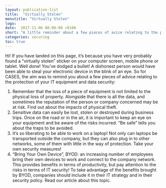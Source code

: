 ```yaml
---
layout: publication-list
title:  "Virtually Stolen"
menutitle: "Virtually Stolen"
logo:
date:  2017-11-06 00:00:00 +0100
short: "A little reminder about a few pieces of avice relating to the protection of your IT equipment and data security"
categories: securing
toc: true
---
```


Hi! If you have landed on this page, it’s because you have very probably found a “virtually stolen” sticker on your computer screen, mobile phone or tablet. Well done! You’ve dodged a bullet! A dishonest person would have been able to steal your electronic device in the blink of an eye. So for CASES, the aim was to remind you about a few pieces of advice relating to the protection of your IT equipment and data security:

1. Remember that the loss of a piece of equipment is not limited to the physical loss of property. Alongside that there is all the data, and sometimes the reputation of the person or company concerned may be at risk. Find out about the impacts of physical theft.
2. Sensitive data can easily be lost, stolen or destroyed during business trips. Once on the road or in the air, it is important to keep an eye on your equipment and be aware of the risks incurred. “Be safe” tells you about the traps to be avoided.
3. It’s so liberating to be able to work on a laptop! Not only can laptops be transported outside the company, but they can also plug in to other networks, some of them with little in the way of protection. Take your own security measures!
4. “Bring Your Own Device”, BYOD: an increasing number of employees bring their own devices to work and connect to the company network. This provides benefits in terms of productivity, but pay attention to the risks in terms of IT security! To take advantage of the benefits brought by BYOD, companies should include it in their IT strategy and in their security policy. Read our article about this topic.
